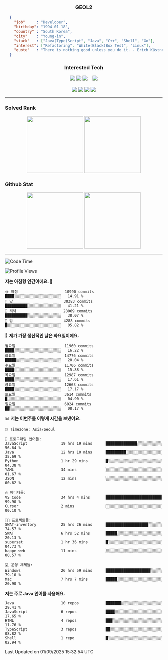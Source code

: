 <div align="center">

  ### GEOL2
</div>

```json
  {
    "job"     : "Developer",
    "birthday": "1994-01-18",
    "country" : "South Korea",
    "city"    : "Young-in",
    "stack"   : ["Java(Type)Script", "Java", "C++", "Shell", "Go"],
    "interest": ["Refactoring", "White(Black)Box Test", "Linux"], 
    "quote"   : "There is nothing good unless you do it. - Erich Kästner"
  }
  ```
  
<div align="center">
  
  ### Interested Tech
  
  <!-- <img src="https://img.shields.io/badge/Laravel-F05340?style=flat-square&logo=Laravel&logoColor=white"> -->
  <img src="https://img.shields.io/badge/SpringBoot-6DB33F?style=flat-square&logo=SpringBoot&logoColor=white">
  <!-- <img src="https://img.shields.io/badge/-NestJs-ea2845?style=flat-square&logo=nestjs&logoColor=white"> -->
  <!-- <img src="https://img.shields.io/badge/Express-000000?style=flat-square&logo=Express&logoColor=white"> -->
  <!-- <img src="https://img.shields.io/badge/Three.js-000000?style=flat-square&logo=Three.js&logoColor=white"> -->
  <img src="https://img.shields.io/badge/React-61DAFB?style=flat-square&logo=React&logoColor=black">
  <!-- <img src="https://img.shields.io/badge/next.js-000000?style=flat-square&logo=nextdotjs&logoColor=white"> -->
  <img src="https://img.shields.io/badge/OpenAI-%23412991?style=flat-square&logo=openai&logoColor=white">
  &nbsp;&nbsp;
  <!-- <br><br> -->
  
  <img src="https://img.shields.io/badge/junit-%23E33332?style=flat-square&logo=junit5&logoColor=white">
  <!-- <img src="https://img.shields.io/badge/Jest-323330?style=flat-square&logo=Jest&logoColor=white"> -->
  <br><br>
  
  <img src="https://img.shields.io/badge/Java-ED8B00?style=flat-square&logo=openjdk&logoColor=white">
  <img src="https://img.shields.io/badge/JavaScript-F7DF1E?style=flat-square&logo=JavaScript&logoColor=black">
  <img src="https://img.shields.io/badge/TypeScript-007acc?style=flat-square&logo=TypeScript&logoColor=black">
  <img src="https://img.shields.io/badge/Go-00ADD8?logo=Go&logoColor=white&style=flat-square">
  <!-- <img src="https://img.shields.io/badge/MySQL-4479A1?style=flat-square&logo=mysql&logoColor=white"><br> -->

</div>

------------

  ### Solved Rank
  
  <div align="center">
    <img height="180em" src="https://mazassumnida.wtf/api/v2/generate_badge?boj=geol2">
    <img height="180em" src="https://leetcard.jacoblin.cool/Geol2?theme=light&font=Gugi&border=0&radius=20">
  </div>
  
  ### Github Stat 
  <div align="center">
    <img height="180em" src="https://github-readme-stats-omega-five-90.vercel.app/api/?username=geol2&show_icons=true&theme=dark">
    <img height="180em" src="https://github-readme-stats-omega-five-90.vercel.app/api/top-langs/?username=geol2&show_icons=true&hide=cmake,EJS,css,scss,html,VUE&layout=compact&theme=dark&exclude_repo=raspi-web&count_private=true&langs_count=10">
  </div>
  
------------

  <!--START_SECTION:waka-->
![Code Time](http://img.shields.io/badge/Code%20Time-4%2C343%20hrs%2050%20mins-blue)

![Profile Views](http://img.shields.io/badge/Profile%20Views-9-blue)

**저는 아침형 인간이에요. 🐤** 

```text
🌞 아침                     10990 commits       ████░░░░░░░░░░░░░░░░░░░░░   14.91 % 
🌆 낮　                     30383 commits       ██████████░░░░░░░░░░░░░░░   41.21 % 
🌃 저녁                     28069 commits       ██████████░░░░░░░░░░░░░░░   38.07 % 
🌙 밤　                     4288 commits        █░░░░░░░░░░░░░░░░░░░░░░░░   05.82 % 
```
📅 **제가 가장 생산적인 날은 화요일이에요.** 

```text
월요일                      11960 commits       ████░░░░░░░░░░░░░░░░░░░░░   16.22 % 
화요일                      14776 commits       █████░░░░░░░░░░░░░░░░░░░░   20.04 % 
수요일                      11706 commits       ████░░░░░░░░░░░░░░░░░░░░░   15.88 % 
목요일                      12987 commits       ████░░░░░░░░░░░░░░░░░░░░░   17.61 % 
금요일                      12663 commits       ████░░░░░░░░░░░░░░░░░░░░░   17.17 % 
토요일                      3614 commits        █░░░░░░░░░░░░░░░░░░░░░░░░   04.90 % 
일요일                      6024 commits        ██░░░░░░░░░░░░░░░░░░░░░░░   08.17 % 
```


📊 **저는 이번주를 이렇게 시간을 보냈어요.** 

```text
🕑︎ Timezone: Asia/Seoul

💬 프로그래밍 언어들: 
JavaScript               19 hrs 19 mins      ██████████████░░░░░░░░░░░   56.64 % 
Java                     12 hrs 10 mins      █████████░░░░░░░░░░░░░░░░   35.69 % 
Python                   1 hr 29 mins        █░░░░░░░░░░░░░░░░░░░░░░░░   04.38 % 
YAML                     34 mins             ░░░░░░░░░░░░░░░░░░░░░░░░░   01.67 % 
JSON                     12 mins             ░░░░░░░░░░░░░░░░░░░░░░░░░   00.62 % 

🔥 에디터들: 
VS Code                  34 hrs 4 mins       █████████████████████████   99.90 % 
Cursor                   2 mins              ░░░░░░░░░░░░░░░░░░░░░░░░░   00.10 % 

🐱‍💻 프로젝트들: 
SWAT-inventory           25 hrs 26 mins      ███████████████████░░░░░░   74.57 % 
SWAT                     6 hrs 52 mins       █████░░░░░░░░░░░░░░░░░░░░   20.13 % 
superset                 1 hr 36 mins        █░░░░░░░░░░░░░░░░░░░░░░░░   04.73 % 
happe-web                11 mins             ░░░░░░░░░░░░░░░░░░░░░░░░░   00.57 % 

💻 운영 체제들: 
Windows                  26 hrs 59 mins      ████████████████████░░░░░   79.10 % 
Mac                      7 hrs 7 mins        █████░░░░░░░░░░░░░░░░░░░░   20.90 % 
```

**저는 주로 Java 언어를 사용해요.** 

```text
Java                     10 repos            ███████░░░░░░░░░░░░░░░░░░   29.41 % 
JavaScript               6 repos             ████░░░░░░░░░░░░░░░░░░░░░   17.65 % 
HTML                     4 repos             ███░░░░░░░░░░░░░░░░░░░░░░   11.76 % 
TypeScript               3 repos             ██░░░░░░░░░░░░░░░░░░░░░░░   08.82 % 
Shell                    1 repo              █░░░░░░░░░░░░░░░░░░░░░░░░   02.94 % 
```




 Last Updated on 01/09/2025 15:32:54 UTC
<!--END_SECTION:waka-->

<div align="center">
  
  <!-- [![Hits](https://hits.seeyoufarm.com/api/count/incr/badge.svg?url=https%3A%2F%2Fgithub.com%2Fgeol2&count_bg=%2379C83D&title_bg=%23555555&icon=myspace.svg&icon_color=%23E7E7E7&title=hits&edge_flat=false)](https://hits.seeyoufarm.com) -->
  
</div>

<!--
**Geol2/Geol2** is a ✨ _special_ ✨ repository because its `README.md` (this file) appears on your GitHub profile.

Here are some ideas to get you started:
- 🔭 I’m currently working on ...
- 🌱 I’m currently learning ...
- 👯 I’m looking to collaborate on ...
- 🤔 I’m looking for help with ...
- 💬 Ask me about ...
- 📫 How to reach me: ...
- 😄 Pronouns: ...
- ⚡ Fun fact: ...
-->
